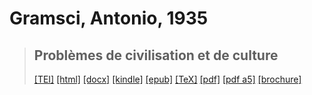 # Gramsci, Antonio, 1935

> ## Problèmes de civilisation et de culture
>  <a title="Source XML/TEI" class="mime48 tei" href="https://hurlus.github.io/tei/gramsci1935_culture.xml">[TEI]</a>  <a title="HTML une page" class="mime48 html" href="https://hurlus.github.io/gramsci1935_culture/gramsci1935_culture.html">[html]</a>  <a title="Bureautique (LibreOffice, MS.Word)" class="mime48 docx" href="https://hurlus.github.io/gramsci1935_culture/gramsci1935_culture.docx">[docx]</a>  <a title="Amazon.kindle" class="mime48 mobi" href="https://hurlus.github.io/gramsci1935_culture/gramsci1935_culture.mobi">[kindle]</a>  <a title="EPUB, pour liseuses et téléphones" class="mime48 epub" href="https://hurlus.github.io/gramsci1935_culture/gramsci1935_culture.epub">[epub]</a>  <a title="LaTeX" class="mime48 tex" href="https://hurlus.github.io/gramsci1935_culture/gramsci1935_culture.tex">[TeX]</a>  <a title="PDF à imprimer, A4 2 colonnes" class="mime48 pdf" href="https://hurlus.github.io/gramsci1935_culture/gramsci1935_culture.pdf">[pdf]</a>  <a title="PDF à lire, A5 une colonne" class="mime48 a5" href="https://hurlus.github.io/gramsci1935_culture/gramsci1935_culture_a5.pdf">[pdf a5]</a>  <a title="Brochure à agrafer, pdf imposé pour imprimante recto/verso" class="mime48 brochure" href="https://hurlus.github.io/gramsci1935_culture/gramsci1935_culture_brochure.pdf">[brochure]</a> 
